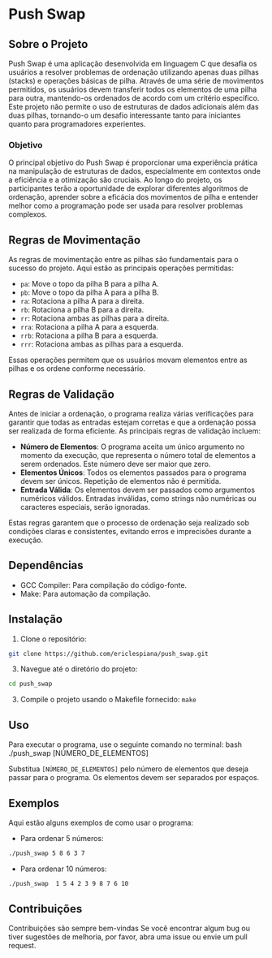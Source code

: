 # Push Swap

## Sobre o Projeto

Push Swap é uma aplicação desenvolvida em linguagem C que desafia os usuários a resolver problemas de ordenação utilizando apenas duas pilhas (stacks) e operações básicas de pilha. Através de uma série de movimentos permitidos, os usuários devem transferir todos os elementos de uma pilha para outra, mantendo-os ordenados de acordo com um critério específico. Este projeto não permite o uso de estruturas de dados adicionais além das duas pilhas, tornando-o um desafio interessante tanto para iniciantes quanto para programadores experientes.

### Objetivo

O principal objetivo do Push Swap é proporcionar uma experiência prática na manipulação de estruturas de dados, especialmente em contextos onde a eficiência e a otimização são cruciais. Ao longo do projeto, os participantes terão a oportunidade de explorar diferentes algoritmos de ordenação, aprender sobre a eficácia dos movimentos de pilha e entender melhor como a programação pode ser usada para resolver problemas complexos.

## Regras de Movimentação

As regras de movimentação entre as pilhas são fundamentais para o sucesso do projeto. Aqui estão as principais operações permitidas:

- `pa`: Move o topo da pilha B para a pilha A.
- `pb`: Move o topo da pilha A para a pilha B.
- `ra`: Rotaciona a pilha A para a direita.
- `rb`: Rotaciona a pilha B para a direita.
- `rr`: Rotaciona ambas as pilhas para a direita.
- `rra`: Rotaciona a pilha A para a esquerda.
- `rrb`: Rotaciona a pilha B para a esquerda.
- `rrr`: Rotaciona ambas as pilhas para a esquerda.

Essas operações permitem que os usuários movam elementos entre as pilhas e os ordene conforme necessário.

## Regras de Validação

Antes de iniciar a ordenação, o programa realiza várias verificações para garantir que todas as entradas estejam corretas e que a ordenação possa ser realizada de forma eficiente. As principais regras de validação incluem:

- **Número de Elementos**: O programa aceita um único argumento no momento da execução, que representa o número total de elementos a serem ordenados. Este número deve ser maior que zero.
- **Elementos Únicos**: Todos os elementos passados para o programa devem ser únicos. Repetição de elementos não é permitida.
- **Entrada Válida**: Os elementos devem ser passados como argumentos numéricos válidos. Entradas inválidas, como strings não numéricas ou caracteres especiais, serão ignoradas.

Estas regras garantem que o processo de ordenação seja realizado sob condições claras e consistentes, evitando erros e imprecisões durante a execução.

## Dependências

- GCC Compiler: Para compilação do código-fonte.
- Make: Para automação da compilação.

## Instalação

1. Clone o repositório:
```bash
git clone https://github.com/ericlespiana/push_swap.git
```

3. Navegue até o diretório do projeto:
```bash
cd push_swap
```

3. Compile o projeto usando o Makefile fornecido:
`make`

## Uso

Para executar o programa, use o seguinte comando no terminal:
bash ./push_swap [NÚMERO_DE_ELEMENTOS]

Substitua `[NÚMERO_DE_ELEMENTOS]` pelo número de elementos que deseja passar para o programa. Os elementos devem ser separados por espaços.

## Exemplos

Aqui estão alguns exemplos de como usar o programa:

- Para ordenar 5 números:
```bash
./push_swap 5 8 6 3 7
```

- Para ordenar 10 números:
```bash
./push_swap  1 5 4 2 3 9 8 7 6 10
```

## Contribuições

Contribuições são sempre bem-vindas Se você encontrar algum bug ou tiver sugestões de melhoria, por favor, abra uma issue ou envie um pull request.
